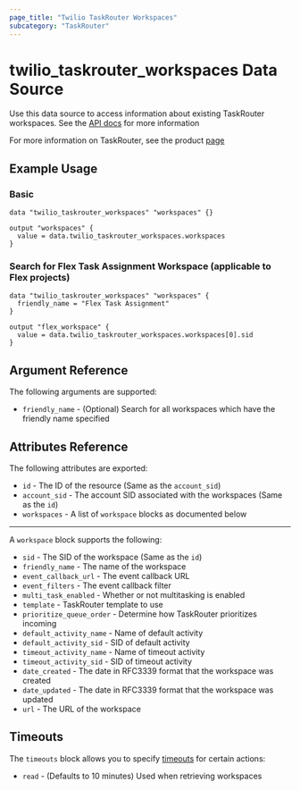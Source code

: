 ```yaml
---
page_title: "Twilio TaskRouter Workspaces"
subcategory: "TaskRouter"
---
```


# twilio_taskrouter_workspaces Data Source

Use this data source to access information about existing TaskRouter workspaces. See the [API docs](https://www.twilio.com/docs/taskrouter/api/workspace) for more information

For more information on TaskRouter, see the product [page](https://www.twilio.com/taskrouter)

## Example Usage

### Basic

```hcl
data "twilio_taskrouter_workspaces" "workspaces" {}

output "workspaces" {
  value = data.twilio_taskrouter_workspaces.workspaces
}
```

### Search for Flex Task Assignment Workspace (applicable to Flex projects)

```hcl
data "twilio_taskrouter_workspaces" "workspaces" {
  friendly_name = "Flex Task Assignment"
}

output "flex_workspace" {
  value = data.twilio_taskrouter_workspaces.workspaces[0].sid
}
```

## Argument Reference

The following arguments are supported:

- `friendly_name` - (Optional) Search for all workspaces which have the friendly name specified

## Attributes Reference

The following attributes are exported:

- `id` - The ID of the resource (Same as the `account_sid`)
- `account_sid` - The account SID associated with the workspaces (Same as the `id`)
- `workspaces` - A list of `workspace` blocks as documented below

---

A `workspace` block supports the following:

- `sid` - The SID of the workspace (Same as the `id`)
- `friendly_name` - The name of the workspace
- `event_callback_url` - The event callback URL
- `event_filters` - The event callback filter
- `multi_task_enabled` - Whether or not multitasking is enabled
- `template` - TaskRouter template to use
- `prioritize_queue_order` - Determine how TaskRouter prioritizes incoming
- `default_activity_name` - Name of default activity
- `default_activity_sid` - SID of default activity
- `timeout_activity_name` - Name of timeout activity
- `timeout_activity_sid` - SID of timeout activity
- `date_created` - The date in RFC3339 format that the workspace was created
- `date_updated` - The date in RFC3339 format that the workspace was updated
- `url` - The URL of the workspace

## Timeouts

The `timeouts` block allows you to specify [timeouts](https://www.terraform.io/docs/configuration/resources.html#timeouts) for certain actions:

- `read` - (Defaults to 10 minutes) Used when retrieving workspaces
